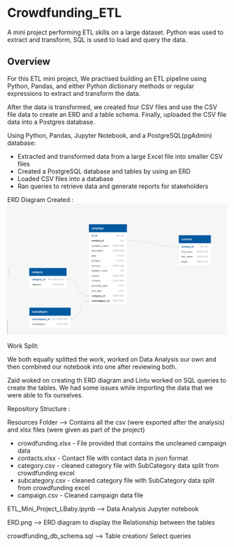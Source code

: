 # Crowdfunding_ETL

A mini project performing ETL skills on a large dataset. Python was used to extract and transform, SQL is used to load and query the data.

## Overview 

For this ETL mini project, We practised building an ETL pipeline using Python, Pandas, and either Python dictionary methods or regular expressions to extract and transform the data.

After the data is transformed, we created four CSV files and use the CSV file data to create an ERD and a table schema. Finally, uploaded the CSV file data into a Postgres database.

Using Python, Pandas, Jupyter Notebook, and a PostgreSQL(pgAdmin) database:

 * Extracted and transformed data from a large Excel file into smaller CSV files
 * Created a PostgreSQL database and tables by using an ERD
 * Loaded CSV files into a database
 * Ran queries to retrieve data and generate reports for stakeholders

 ERD Diagram Created :
 ![ERD](ERD.png)
 
 Work Split:
  
 We both equally splitted the work, worked on Data Analysis our own and then combined our notebook into one after reviewing both.
 
 Zaid woked on creating th ERD diagram and Lintu worked on SQL queries to create the tables. We had some issues while importing the data that we were able to fix ourselves.
 
 Repository Structure : 
 
 Resources Folder --> Contains all the csv (were exported after the analysis) and xlsx files (were given as part of the project)
 
 
  * crowdfunding.xlsx - File provided that contains the uncleaned campaign data
  * contacts.xlsx - Contact file with contact data in json format
  * category.csv - cleaned category file with SubCategory data split from crowdfunding excel
  * subcategory.csv - cleaned category file with SubCategory data split from crowdfunding excel
  * campaign.csv - Cleaned campaign data file
  
 ETL_Mini_Project_LBaby.ipynb --> Data Analysis Jupyter notebook
 
 ERD.png --> ERD diagram to display the Relationship between the tables
 
 crowdfunding_db_schema.sql --> Table creation/ Select queries
